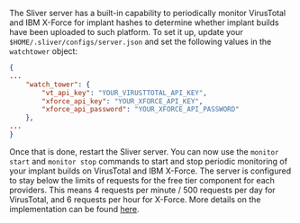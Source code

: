 The Sliver server has a built-in capability to periodically monitor VirusTotal and IBM X-Force for implant hashes to determine whether implant builds have been uploaded to such platform.
To set it up, update your `$HOME/.sliver/configs/server.json` and set the following values in the `watchtower` object:
```json
{
...
    "watch_tower": {
        "vt_api_key": "YOUR_VIRUSTTOTAL_API_KEY",
        "xforce_api_key": "YOUR_XFORCE_API_KEY",
        "xforce_api_password": "YOUR_XFORCE_API_PASSWORD"
    },
...
}
```

Once that is done, restart the Sliver server. You can now use the `monitor start` and `monitor stop` commands to start and stop periodic monitoring of your implant builds on VirusTotal and IBM X-Force.
The server is configured to stay below the limits of requests for the free tier component for each providers. This means 4 requests per minute / 500 requests per day for VirusTotal, and 6 requests per hour for X-Force. More details on the implementation can be found [here](https://github.com/lesnuages/snitch).